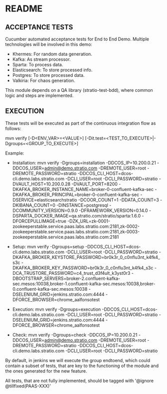 # README

## ACCEPTANCE TESTS

Cucumber automated acceptance tests for End to End Demo.
Multiple technologies will be involved in this demo:

* Khermes: For random data generation.
* Kafka: As stream processor. 
* Sparta: To process data.
* Elasticsearch: To store processed info.
* Postgres: To store processed data.
* Valkiria: For chaos generation.

This module depends on a QA library (stratio-test-bdd), where common logic and steps are implemented.

## EXECUTION

These tests will be executed as part of the continuous integration flow as follows:

mvn verify [-D\<ENV_VAR>=\<VALUE>] [-Dit.test=\<TEST_TO_EXECUTE>|-Dgroups=\<GROUP_TO_EXECUTE>]

Example:

* Installation:
mvn verify -Dgroups=installation -DDCOS_IP=10.200.0.21 -DDCOS_USER=admin@demo.stratio.com -DREMOTE_USER=root -DREMOTE_PASSWORD=stratio -DDCOS_CLI_HOST=dcos-cli.demo.labs.stratio.com -DCLI_USER=root -DCLI_PASSWORD=stratio -DVAULT_HOST=10.200.0.28 -DVAULT_PORT=8200 -DKAFKA_BROKER_INSTANCE_NAME=broker-0-confluent-kafka-sec -DKAFKA_BROKER_PRINCIPAL=broker-0-confluent-kafka-sec -DSERVICE=elasticsearchstratio -DCOOR_COUNT=1 -DDATA_COUNT=3 -DKIBANA_COUNT=0 -DINSTANCE=postgresql -DCOMMUNITY_VERSION=0.9.0 -DFRAMEWORK_VERSION=0.14.0 -DSPARTA_DOCKER_IMAGE=qa.stratio.com/stratio/sparta:1.6.0 -DFORCEPULLIMAGE=true -DZK_URL=zk-0001-zookeeperstable.service.paas.labs.stratio.com:2181,zk-0002-zookeeperstable.service.paas.labs.stratio.com:2181,zk-0003-zookeeperstable.service.paas.labs.stratio.com:2181

* Setup:
mvn verify -Dgroups=setup -DDCOS_CLI_HOST=dcos-cli.demo.labs.stratio.com -DCLI_USER=root -DCLI_PASSWORD=stratio -DKAFKA_BROKER_KEYSTORE_PASSWORD=br0k3r_0_c0nflu3nt_k4fk4_s3c -DKAFKA_BROKER_KEY_PASSWORD=br0k3r_0_c0nflu3nt_k4fk4_s3c -DCA_TRUSTORE_PASSWORD=c4_trust_d3f4ult_k3yst0r3 -DBOOTSTRAP_SERVERS=broker-2.confluent-kafka-sec.mesos:10038,broker-1.confluent-kafka-sec.mesos:10038,broker-0.confluent-kafka-sec.mesos:10038 -DSELENIUM_GRID=jenkins.stratio.com:4444 -DFORCE_BROWSER=chrome_aalfonsotest

* Execution:
mvn verify -Dgroups=execution -DDCOS_CLI_HOST=dcos-cli.demo.labs.stratio.com -DCLI_USER=root -DCLI_PASSWORD=stratio -DSELENIUM_GRID=jenkins.stratio.com:4444 -DFORCE_BROWSER=chrome_aalfonsotest

* Check:
mvn verify -Dgroups=check -DDCOS_IP=10.200.0.21 -DDCOS_USER=admin@demo.stratio.com -DREMOTE_USER=root -DREMOTE_PASSWORD=stratio -DDCOS_CLI_HOST=dcos-cli.demo.labs.stratio.com -DCLI_USER=root -DCLI_PASSWORD=stratio


By default, in jenkins we will execute the group endtoend, which could contain a subset of tests, that are key to the functioning of the module and the ones generated for the new feature.

All tests, that are not fully implemented, should be tagged with '@ignore @tillfixed(PAAS-XXX)'
